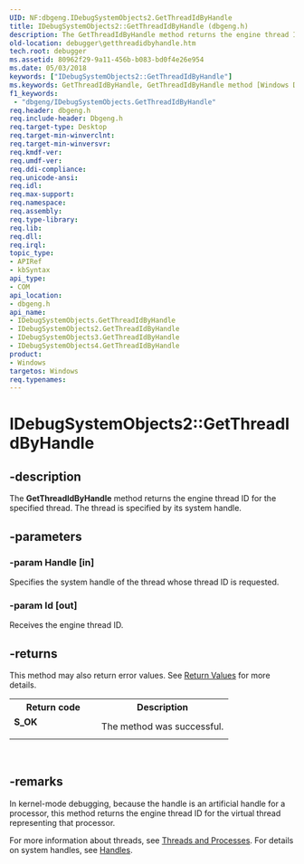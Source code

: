 ```yaml
---
UID: NF:dbgeng.IDebugSystemObjects2.GetThreadIdByHandle
title: IDebugSystemObjects2::GetThreadIdByHandle (dbgeng.h)
description: The GetThreadIdByHandle method returns the engine thread ID for the specified thread. The thread is specified by its system handle.
old-location: debugger\getthreadidbyhandle.htm
tech.root: debugger
ms.assetid: 80962f29-9a11-456b-b083-bd0f4e26e954
ms.date: 05/03/2018
keywords: ["IDebugSystemObjects2::GetThreadIdByHandle"]
ms.keywords: GetThreadIdByHandle, GetThreadIdByHandle method [Windows Debugging], GetThreadIdByHandle method [Windows Debugging],IDebugSystemObjects interface, GetThreadIdByHandle method [Windows Debugging],IDebugSystemObjects2 interface, GetThreadIdByHandle method [Windows Debugging],IDebugSystemObjects3 interface, GetThreadIdByHandle method [Windows Debugging],IDebugSystemObjects4 interface, IDebugSystemObjects interface [Windows Debugging],GetThreadIdByHandle method, IDebugSystemObjects2 interface [Windows Debugging],GetThreadIdByHandle method, IDebugSystemObjects2.GetThreadIdByHandle, IDebugSystemObjects2::GetThreadIdByHandle, IDebugSystemObjects3 interface [Windows Debugging],GetThreadIdByHandle method, IDebugSystemObjects3::GetThreadIdByHandle, IDebugSystemObjects4 interface [Windows Debugging],GetThreadIdByHandle method, IDebugSystemObjects4::GetThreadIdByHandle, IDebugSystemObjects::GetThreadIdByHandle, IDebugSystemObjects_d1cb023a-dd00-42bf-9827-e2ee98878964.xml, dbgeng/IDebugSystemObjects2::GetThreadIdByHandle, dbgeng/IDebugSystemObjects3::GetThreadIdByHandle, dbgeng/IDebugSystemObjects4::GetThreadIdByHandle, dbgeng/IDebugSystemObjects::GetThreadIdByHandle, debugger.getthreadidbyhandle
f1_keywords:
 - "dbgeng/IDebugSystemObjects.GetThreadIdByHandle"
req.header: dbgeng.h
req.include-header: Dbgeng.h
req.target-type: Desktop
req.target-min-winverclnt: 
req.target-min-winversvr: 
req.kmdf-ver: 
req.umdf-ver: 
req.ddi-compliance: 
req.unicode-ansi: 
req.idl: 
req.max-support: 
req.namespace: 
req.assembly: 
req.type-library: 
req.lib: 
req.dll: 
req.irql: 
topic_type:
- APIRef
- kbSyntax
api_type:
- COM
api_location:
- dbgeng.h
api_name:
- IDebugSystemObjects.GetThreadIdByHandle
- IDebugSystemObjects2.GetThreadIdByHandle
- IDebugSystemObjects3.GetThreadIdByHandle
- IDebugSystemObjects4.GetThreadIdByHandle
product:
- Windows
targetos: Windows
req.typenames: 
---
```


# IDebugSystemObjects2::GetThreadIdByHandle


## -description


The <b>GetThreadIdByHandle</b> method returns the engine thread ID for the specified thread.  The thread is specified by its system handle.


## -parameters




### -param Handle [in]

Specifies the system handle of the thread whose thread ID is requested.


### -param Id [out]

Receives the engine thread ID.


## -returns



This method may also return error values.  See <a href="https://docs.microsoft.com/windows-hardware/drivers/debugger/hresult-values">Return Values</a> for more details.

<table>
<tr>
<th>Return code</th>
<th>Description</th>
</tr>
<tr>
<td width="40%">
<dl>
<dt><b>S_OK</b></dt>
</dl>
</td>
<td width="60%">
The method was successful.

</td>
</tr>
</table>
 




## -remarks



In kernel-mode debugging, because the handle is an artificial handle for a processor,  this method returns the engine thread ID for the virtual thread representing that processor.

For more information about threads, see <a href="https://docs.microsoft.com/windows-hardware/drivers/debugger/threads-and-processes">Threads and Processes</a>.  For details on system handles, see <a href="https://docs.microsoft.com/windows-hardware/drivers/">Handles</a>.




